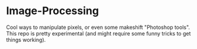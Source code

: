 # Image-Processing
Cool ways to manipulate pixels, or even some makeshift "Photoshop tools".
This repo is pretty experimental (and might require some funny tricks to get things working).
